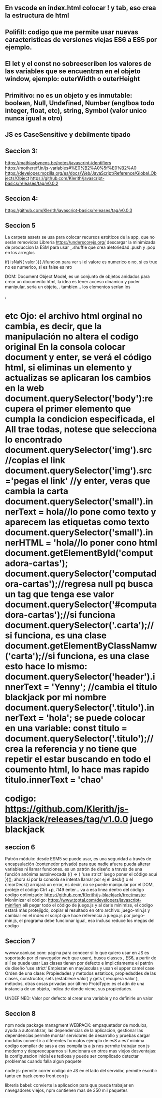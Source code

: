 ## En vscode en index.html colocar ! y tab, eso crea la estructura de html
## Polifill: codigo que me permite usar nuevas caracteristicas de versiones viejas ES6 a ES5 por ejemplo.
## El let y el const no sobreescriben los valores de las variables que se encuentran en el objeto window, ejemplo: outerWidth o outerHeight
## Primitivo: no es un objeto y es inmutable: boolean, Null, Undefined, Number (englboa todo integer, float, etc), string, Symbol (valor unico nunca igual a otro)
## JS es CaseSensitive y debilmente tipado

## Seccion 3:
https://mathiasbynens.be/notes/javascript-identifiers
https://mothereff.in/js-variables#%E0%B2%A0%5f%E0%B2%A0
https://developer.mozilla.org/es/docs/Web/JavaScript/Reference/Global_Objects/Object
https://github.com/Klerith/javascript-basics/releases/tag/v0.0.2

## Seccion 4:
https://github.com/Klerith/javascript-basics/releases/tag/v0.0.3

## Seccion 5
La carpeta assets se usa para colocar recursos estáticos de la app, que no serán removidos
Librería https://underscorejs.org/ descargar la minimizada de produccion la ESM para usar _.shuffle que crea aletoriedad
.push y .pop en los arreglos

 if( isNaN( valor )){ //funcion para ver si el valore es numerico o no, si es true no es numerico, si es false es nro
 
 DOM: Document Object Model, es un conjunto de objetos anidados para crear un documento html, la idea es tener acceso dinamico y poder manipular, <html> seria un objeto, <head>. <body> tambien... los elementos serían los <div>, <h1> etc Ojo: el archivo html orginal no cambia, es decir, que la manipulación no altera el codigo original
  En la consola colocar document y enter, se verá el código html, si eliminas un elemento y actualizas se aplicaran los cambios en la web
  document.querySelector('body'):recupera el primer elemento que cumpla la condicion especificada, el All trae todas, notese que selecciona lo encontrado
  document.querySelector('img').src //copias el link
  document.querySelector('img').src='pegas el link'  //y enter, veras que cambia la carta
  document.querySelector('small').innerText = <b>hola</b>//lo pone como texto y aparecem las etiquetas como texto
  document.querySelector('small').innerHTML = '<b>hola</b>//lo poner cono html
  document.getElementById('computadora-cartas');
  document.querySelector('computadora-cartas');//regresa null pq busca un tag que tenga ese valor
  document.querySelector('#computadora-cartas');//si funciona
  document.querySelector('.carta');//si funciona, es una clase
  document.getElementByClassNamw('carta');//si funciona, es una clase
  esto hace lo mismo:
  document.querySelector('header').innerText = 'Yenny'; //cambia el titulo blackjack por mi nombre
  document.querySelector('.titulo').innerText = 'hola'; 
  se puede colocar en una variable:
  const titulo =  document.querySelector('.titulo');//crea la referencia y no tiene que repetir el estar buscando en todo el coumento html, lo hace mas rapido
  titulo.innerText = 'chao'
  
  codigo: https://github.com/Klerith/js-blackjack/releases/tag/v1.0.0  juego blackjack
  
 ## seccion 6
 Patrón módulo: desde ESM5 se puede usar, es una seguridad a través de encapsulación (contenedor privado) para que nadie afuera pueda alterar variables ni llamar funciones. es un patrón de diseño a través de una función anónima autoinvocada
 (() => { 
  'use strict' 
  luego poner el código aquí
 })();
 ahora si por la consola se intenta llamar por ej el deck() o el crearDeck() arrojará un error, es decir, no se puede manipular por el DOM, proteje el código
 Ctrl +p, :149 enter... va a esa linea dentro del código
 codigo optimizado: https://github.com/Klerith/js-blackjack/tree/master
 Monimizar el código: https://www.toptal.com/developers/javascript-minifier/
 allí pegar todo el código de juego.js y al darle minimize, el código estará más protejigdo, copiar el resultado en otro archivo: juego-min.js y cambiar en el index el script que hace referencia a juego.js por juego-min.js, el programa debe funcionar igual, eso incluso reduce los megas del código
 
 
 ## Seccion 7
 wwww.caniuse.com: pagina para conocer si lo que quiero usar en JS es soportado por el navegador web que usaré, busca classes , ES6, a partir de allí se puede usar
 Las clases tienen por defecto e implictiamente el patrón de diseño  'use strict' 
 Empiezan en mayúsculas y usan el upper camel case
 Orden de una clase: Propiedades y metodos estaticos, propiedaddes de las clases, constructor, sets (establece valor) y gets ( recupera valor ), métodos, otras cosas privadas por último
 ProtoType: es el adn de una instancia de un objeto, indica de donde viene, sus propiedades.
 
 UNDEFINED: Valor por defecto al crear una variable y no definirle un valor
 
   
 ## Seccion 8
 npm node package managment
 WEBPACK: empaquetador de modulos, ayuda a automatizar, las dependencias de la aplicacion, 
 gestionar las dependencias
 permite montar servidores de desarrollo y pruebas
 cargar modulos
 convertir a diferentes formatos ejemplo de es8 a es7
 minima codigo
 compilar de sass a css
 compila ts a js
 nos permite trabajar con js moderno y despreocuparnos si funcionara en otros mas  viejos
 desventajas: la configuracion inicial es tediosa y puede ser complicado detectar problemas cuando  falla algun paquete
 
 node js: permite correr codigo de JS en el lado del servidor, permite escribir tanto en back como front con js
 
 libreria babel: convierte la aplicacion para que pueda trabajar en navegadores viejos, npm contienen mas de 350 mil paquetes
 
 
 
 

